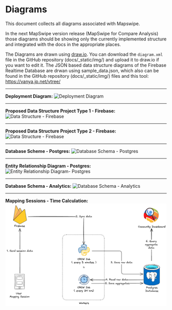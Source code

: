# Diagrams

This document collects all diagrams associated with Mapswipe.

In the next MapSwipe version release (MapSwipe for Compare Analysis) those diagrams should be showing only the currently implemented structure and integrated with the docs in the appropriate places.

The Diagrams are drawn using [draw.io](https://.wwww.draw.io). You can download the `diagram.xml` file in the GitHub repository (docs/\_static/img/) and upload it to draw.io if you want to edit it. The JSON based data structure diagrams of the Firebase Realtime Database are drwan using sample_data.json, which also can be found in the GitHub repository (docs/\_static/img/) files and this tool: https://vanya.jp.net/vtree/

---

**Deployment Diagram:**
![Deployment Diagram](_static/img/deployment_diagram.png)

---

**Proposed Data Structure Project Type 1 - Firebase:**
![Data Structure - Firebase](_static/img/data_structure-firebase-1.svg)

---

**Proposed Data Structure Project Type 2 - Firebase:**
![Data Structure - Firebase](_static/img/data_structure-firebase-2.svg)

---

**Database Scheme - Postgres:**
![Database Schema - Postgres](_static/img/database_schema-postgres.png)

---

**Entity Relationship Diagram - Postgres:**
![Entity Relationship Diagram- Postgres](_static/img/entity_relationship_diagram-postgres.png)

---

**Database Schema - Analytics:**
![Database Schema - Analytics](_static/img/database_schema-analytics.png)

---

**Mapping Sessions - Time Calculation:**
![MapSwipe Time Calculation](_static/img/mapswipe-time-calculation.png)

